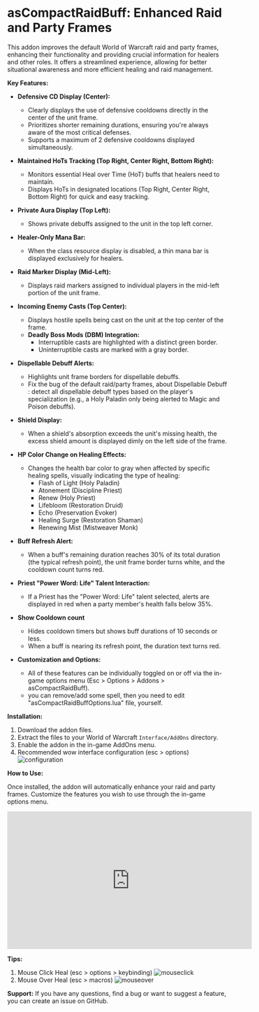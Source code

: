 # asCompactRaidBuff: Enhanced Raid and Party Frames

This addon improves the default World of Warcraft raid and party frames, enhancing their functionality and providing crucial information for healers and other roles.  It offers a streamlined experience, allowing for better situational awareness and more efficient healing and raid management.

**Key Features:**

*   **Defensive CD Display (Center):**
    *   Clearly displays the use of defensive cooldowns directly in the center of the unit frame.
    *   Prioritizes shorter remaining durations, ensuring you're always aware of the most critical defenses.
    *   Supports a maximum of 2 defensive cooldowns displayed simultaneously.

*   **Maintained HoTs Tracking (Top Right, Center Right, Bottom Right):**
    *   Monitors essential Heal over Time (HoT) buffs that healers need to maintain.
    *   Displays HoTs in designated locations (Top Right, Center Right, Bottom Right) for quick and easy tracking.

*   **Private Aura Display (Top Left):**
    *   Shows private debuffs assigned to the unit in the top left corner.

*   **Healer-Only Mana Bar:**
    *   When the class resource display is disabled, a thin mana bar is displayed exclusively for healers.

*   **Raid Marker Display (Mid-Left):**
    *   Displays raid markers assigned to individual players in the mid-left portion of the unit frame.

*   **Incoming Enemy Casts (Top Center):**
    *   Displays hostile spells being cast on the unit at the top center of the frame.
    *   **Deadly Boss Mods (DBM) Integration:**
        *   Interruptible casts are highlighted with a distinct green border.
        *   Uninterruptible casts are marked with a gray border.

*   **Dispellable Debuff Alerts:**
    *   Highlights unit frame borders for dispellable debuffs.    
    * Fix the bug of the default raid/party frames, about Dispellable Debuff : detect all dispellable debuff types based on the player's specialization (e.g., a Holy Paladin only being alerted to Magic and Poison debuffs).

*   **Shield Display:**
    *   When a shield's absorption exceeds the unit's missing health, the excess shield amount is displayed dimly on the left side of the frame.

*   **HP Color Change on Healing Effects:**
    *   Changes the health bar color to gray when affected by specific healing spells, visually indicating the type of healing:
        *   Flash of Light (Holy Paladin)
        *   Atonement (Discipline Priest)
        *   Renew (Holy Priest)
        *   Lifebloom (Restoration Druid)
        *   Echo (Preservation Evoker)
        *   Healing Surge (Restoration Shaman)
        *   Renewing Mist (Mistweaver Monk)

*   **Buff Refresh Alert:**
    *   When a buff's remaining duration reaches 30% of its total duration (the typical refresh point), the unit frame border turns white, and the cooldown count turns red.

*   **Priest "Power Word: Life" Talent Interaction:**
    *   If a Priest has the "Power Word: Life" talent selected, alerts are displayed in red when a party member's health falls below 35%.

* **Show Cooldown count**
    * Hides cooldown timers but shows buff durations of 10 seconds or less.
    * When a buff is nearing its refresh point, the duration text turns red.

*   **Customization and Options:**
    *   All of these features can be individually toggled on or off via the in-game options menu (Esc > Options > Addons > asCompactRaidBuff).
    * you can remove/add some spell, then you need to edit "asCompactRaidBuffOptions.lua" file, yourself.

**Installation:**

1.  Download the addon files.
2.  Extract the files to your World of Warcraft `Interface/AddOns` directory.
3.  Enable the addon in the in-game AddOns menu.
4.  Recommended wow interface configuration (esc > options)
    ![configuration](https://media.forgecdn.net/attachments/1057/367/ascompactraidbuff_option.jpg)


**How to Use:**

Once installed, the addon will automatically enhance your raid and party frames.  Customize the features you wish to use through the in-game options menu.

<iframe width="560" height="315" src="https://www.youtube.com/embed/Oi2s6_P0tb4" title="YouTube video player" frameborder="0" allow="accelerometer; autoplay; clipboard-write; encrypted-media; gyroscope; picture-in-picture; web-share" allowfullscreen></iframe>


**Tips:**

1. Mouse Click Heal (esc > options > keybinding)
    ![mouseclick](https://media.forgecdn.net/attachments/1057/369/ascompactraidbuff_click.jpg)
2. Mouse Over Heal (esc > macros)
    ![mouseover](https://media.forgecdn.net/attachments/1057/368/ascompactraidbuff_macro.jpg)

**Support:**
If you have any questions, find a bug or want to suggest a feature, you can create an issue on GitHub.